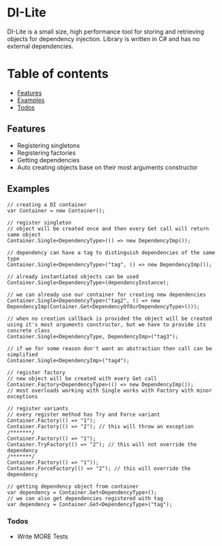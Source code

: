 # DI-Lite

DI-Lite is a small size, high performance tool for storing and retrieving objects for dependency injection. Library is written in C# and has no external dependencies.

# Table of contents
- [Features](#Features)
- [Examples](#Examples)
- [Todos](#Todos)

## Features

  - Registering singletons
  - Registering factories
  - Getting dependencies
  - Auto creating objects base on their most arguments constructor

## Examples

 ```CSharp
// creating a DI container
var Container = new Container();
```

 ```CSharp
// register singleton 
// object will be created once and then every Get call will return same object
Container.Single<DependencyType>(() => new DependencyImp());

// dependency can have a tag to distinguish dependencies of the same type
Container.Single<DependencyType>("tag", () => new DependencyImp());

// already instantiated objects can be used
Container.Single<DependencyType>(dependencyInstance);

// we can already use our container for creating new dependencies
Container.Single<DependencyType>("tag2", () => new DependencyImp(Container.Get<DependencyOfOurDependencyType>()));

// when no creation callback is provided the object will be created using it's most arguments constructor, but we have to provide its concrete class
Container.Single<DependencyType, DependencyImp>("tag3");

// if we for some reason don't want an abstraction then call can be simplified
Container.Single<DependencyImp>("tag4");
```

 ```CSharp
// register factory
// new object will be created with every Get call
Container.Factory<DependencyType>(() => new DependencyImp());
// most overloads working with Single works with Factory with minor exceptions
```

 ```CSharp
// register variants
// every register method has Try and Force variant
Container.Factory(() => "1");
Container.Factory(() => "2"); // this will throw an exception
/*******/
Container.Factory(() => "1");
Container.TryFactory(() => "2"); // this will not override the dependency
/*******/
Container.Factory(() => "1"));
Container.ForceFactory(() => "2"); // this will override the dependency
```

 ```CSharp
// getting dependency object from container
var dependency = Container.Get<DependencyType>();
// we can also get dependencies registered with tag
var dependency = Container.Get<DependencyType>("tag");
```

### Todos

 - Write MORE Tests